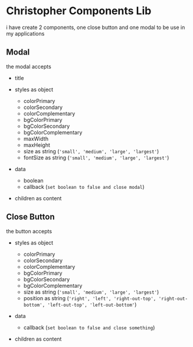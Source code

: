 # Christopher Components Lib

i have create 2 components, one close button and one modal to be use in my applications

## Modal

the modal accepts

- title
- styles as object

  - colorPrimary
  - colorSecondary
  - colorComplementary
  - bgColorPrimary
  - bgColorSecondary
  - bgColorComplementary
  - maxWidth
  - maxHeight
  - size as string (`'small', 'medium', 'large', 'largest'`)
  - fontSize as string (`'small', 'medium', 'large', 'largest'`)

- data

  - boolean
  - callback (`set boolean to false and close modal`)

- children as content

## Close Button

the button accepts

- styles as object

  - colorPrimary
  - colorSecondary
  - colorComplementary
  - bgColorPrimary
  - bgColorSecondary
  - bgColorComplementary
  - size as string (`'small', 'medium', 'large', 'largest'`)
  - position as string (`'right', 'left', 'right-out-top', 'right-out-bottom', 'left-out-top', 'left-out-bottom'`)

- data

  - callback (`set boolean to false and close something`)

- children as content
